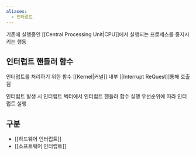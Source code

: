 ```yaml
---
aliases:
  - 인터럽트
---
```

기존에 실행중인 [[Central Processing Unit|CPU]]에서 실행되는 프로세스를 중지시키는 행동

## 인터럽트 핸들러 함수

인터럽트를 처리하기 위한 함수
[[Kernel|커널]] 내부 [[Interrupt ReQuest]]통해 호출됨

인터럽트 발생 시 인터럽트 벡터에서 인터럽트 핸들러 함수 실행
우선순위에 따라 인터럽트 실행

## 구분
- [[하드웨어 인터럽트]]
- [[소프트웨어 인터럽트]]
